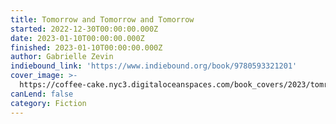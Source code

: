 ```yaml
---
title: Tomorrow and Tomorrow and Tomorrow
started: 2022-12-30T00:00:00.000Z
date: 2023-01-10T00:00:00.000Z
finished: 2023-01-10T00:00:00.000Z
author: Gabrielle Zevin
indiebound_link: 'https://www.indiebound.org/book/9780593321201'
cover_image: >-
  https://coffee-cake.nyc3.digitaloceanspaces.com/book_covers/2023/tomrrow-and-tomorrow-and-tomorrow.jpg
canLend: false
category: Fiction
---
```


